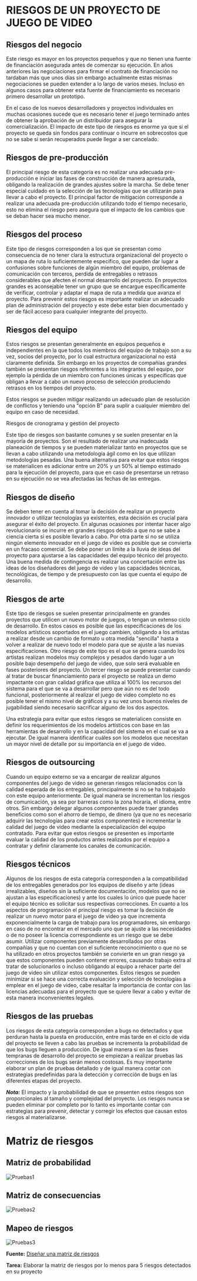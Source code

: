 # RIESGOS DE UN PROYECTO DE JUEGO DE VIDEO 

## Riesgos del negocio
 
Este riesgo es mayor en los proyectos pequeños y que no tienen una fuente de financiación asegurada antes de comenzar su ejecución. En años anteriores las negociaciones para firmar el contrato de financiación no tardaban más que unos días sin embargo actualmente estas mismas negociaciones se pueden extender a lo largo de varios meses. Incluso en algunos casos para obtener esta fuente de financiamiento es necesario primero desarrollar un prototipo. 

En el caso de los nuevos desarrolladores y proyectos individuales en muchas ocasiones sucede que es necesario tener el juego terminado antes de obtener la aprobación de un distribuidor para asegurar la comercialización. El impacto de este tipo de riesgos es enorme ya que si el proyecto se queda sin fondos para continuar o incurre en sobrecostos que no se sabe si serán recuperados puede llegar a ser cancelado. 

## Riesgos de pre-producción

El principal riesgo de esta categoría es no realizar una adecuada pre-producción e iniciar las fases de construcción de manera apresurada, obligando la realización de grandes ajustes sobre la marcha. Se debe tener especial cuidado en la selección de las tecnologías que se utilizarán para llevar a cabo el proyecto. El principal factor de mitigación corresponde a realizar una adecuada pre-producción utilizando todo el tiempo necesario, esto no elimina el riesgo pero asegura que el impacto de los cambios que se deban hacer sea mucho menor. 

## Riesgos del proceso 

Este tipo de riesgos corresponden a los que se presentan como consecuencia de no tener clara la estructura organizacional del proyecto o un mapa de ruta lo suficientemente especifico, que pueden dar lugar a confusiones sobre funciones de algún miembro del equipo, problemas de comunicación con terceros, perdida de entregables o retrasos considerables que afecten el normal desarrollo del proyecto. En proyectos grandes es aconsejable tener un grupo que se encargue específicamente de verificar, controlar y adaptar el mapa de ruta a medida que avanza el proyecto. Para prevenir estos riesgos es importante realizar un adecuado plan de administración del proyecto y este debe estar bien documentado y ser de fácil acceso para cualquier integrante del proyecto.
 
## Riesgos del equipo 

Estos riesgos se presentan generalmente en equipos pequeños e independientes en la que todos los miembros del equipo de trabajo son a su vez, socios del proyecto, por lo cual estructura organizacional no está claramente definida. Sin embargo en los proyectos de compañías grandes también se presentan riesgos referentes a los integrantes del equipo, por ejemplo la pérdida de un miembro con funciones únicas y específicas que obligan a llevar a cabo un nuevo proceso de selección produciendo retrasos en los tiempos del proyecto.

Estos riesgos se pueden mitigar realizando un adecuado plan de resolución de conflictos y teniendo una "opción B" para suplir a cualquier miembro del equipo en caso de necesidad. 

Riesgos de cronograma y gestión del proyecto

Este tipo de riesgos son bastante comunes y se suelen presentar en la mayoría de proyectos. Son el resultado de realizar una inadecuada planeación de tiempos y se pueden materializar tanto en proyectos que se llevan a cabo utilizando una metodología ágil como en los que utilizan metodologías pesadas. Una buena alternativa para evitar que estos riesgos se materialicen es adicionar entre un 20% y un 50% al tiempo estimado para la ejecución del proyecto, para que en caso de presentarse un retraso en su ejecución no se vea afectadas las fechas de las entregas. 

## Riesgos de diseño 

Se deben tener en cuenta al tomar la decisión de realizar un proyecto innovador o utilizar tecnologías ya existentes, esta decisión es crucial para asegurar el éxito del proyecto. En algunas ocasiones por intentar hacer algo revolucionario se incurre en grandes riesgos debido a que no se sabe a ciencia cierta si es posible llevarlo a cabo. Por otra parte si no se utiliza ningún elemento innovador en el juego de video es posible que se convierta en un fracaso comercial. Se debe poner un límite a la lluvia de ideas del proyecto para ajustarse a las capacidades del equipo técnico del proyecto. Una buena medida de contingencia es realizar una concertación entre las ideas de los diseñadores del juego de video y las capacidades técnicas, tecnológicas, de tiempo y de presupuesto con las que cuenta el equipo de desarrollo. 

## Riesgos de arte 

Este tipo de riesgos se suelen presentar principalmente en grandes proyectos que utilicen un nuevo motor de juegos, o tengan un extenso ciclo de desarrollo. En estos casos es posible que las especificaciones de los modelos artísticos soportados en el juego cambien, obligando a los artistas a realizar desde un cambio de formato u otra medida "sencilla" hasta a volver a realizar de nuevo todo el modelo para que se ajuste a las nuevas especificaciones. Otro riesgo de este tipo es el que se genera cuando los artistas realizan modelos muy complejos y pesados dando lugar a un posible bajo desempeño del juego de video, que solo será evaluable en fases posteriores del proyecto. Un tercer riesgo se puede presentar cuando al tratar de buscar financiamiento para el proyecto se realiza un demo impactante con gran calidad gráfica que utiliza al 100% los recursos del sistema para el que se va a desarrollar pero que aún no es del todo funcional, posteriormente al realizar el juego de video completo no es posible tener el mismo nivel de gráficos y a su vez unos buenos niveles de jugabilidad siendo necesario sacrificar alguno de los dos aspectos. 

Una estrategia para evitar que estos riesgos se materialicen consiste en definir los requerimientos de los modelos artísticos con base en las herramientas de desarrollo y en la capacidad del sistema en el cual se va a ejecutar. De igual manera identificar cuáles son los modelos que necesitan un mayor nivel de detalle por su importancia en el juego de video. 

## Riesgos de outsourcing 

Cuando un equipo externo se va a encargar de realizar algunos componentes del juego de video se generan riesgos relacionados con la calidad esperada de los entregables, principalmente si no se ha trabajado con este equipo anteriormente. De igual manera se incrementan los riesgos de comunicación, ya sea por barreras como la zona horaria, el idioma, entre otros. Sin embargo delegar algunos componentes puede traer grandes beneficios como son el ahorro de tiempo, de dinero (ya que no es necesario adquirir las tecnologías para crear estos componentes) e incrementar la calidad del juego de video mediante la especialización del equipo contratado. Para evitar que estos riesgos se presenten es importante evaluar la calidad de los productos antes realizados por el equipo a contratar y definir claramente los canales de comunicación. 

## Riesgos técnicos 

Algunos de los riesgos de esta categoría corresponden a la compatibilidad de los entregables generados por los equipos de diseño y arte (ideas irrealizables, diseños sin la suficiente documentación, modelos que no se ajustan a las especificaciones) y ante los cuales lo único que puede hacer el equipo técnico es solicitar sus respectivas correcciones. En cuanto a los aspectos de programación el principal riesgo es tomar la decisión de realizar un nuevo motor para el juego de video ya que incrementa exponencialmente la carga de trabajo para los programadores, sin embargo en caso de no encontrar en el mercado uno que se ajuste a las necesidades o de no poseer la licencia correspondiente es un riesgo que se debe asumir. Utilizar componentes previamente desarrollados por otras compañías y que no cuentan con el suficiente reconocimiento o que no se ha utilizado en otros proyectos también se convierte en un gran riesgo ya que estos componentes pueden contener errores, causando trabajo extra al tratar de solucionarlos o incluso obligando al equipo a rehacer parte del juego de video sin utilizar estos componentes. Estos riesgos se pueden minimizar si se hace una correcta evaluación y selección de tecnologías a emplear en el juego de video, cabe resaltar la importancia de contar con las licencias adecuadas para el proyecto que se quiere llevar a cabo y evitar de esta manera inconvenientes legales. 

## Riesgos de las pruebas

Los riesgos de esta categoría corresponden a bugs no detectados y que perduran hasta la puesta en producción, entre más tarde en el ciclo de vida del proyecto se lleven a cabo las pruebas se incrementa la probabilidad de que los bugs lleguen a producción. De igual manera si en las fases tempranas de desarrollo del proyecto se empiezan a realizar pruebas las correcciones de los bugs serán menos costosas. Es muy importante elaborar un plan de pruebas detallado y de igual manera contar con estrategias predefinidas para la detección y corrección de bugs en las diferentes etapas del proyecto. 

***Nota:*** El impacto y la probabilidad de que se presenten estos riesgos son proporcionales al tamaño y complejidad del proyecto. Los riesgos nunca se pueden eliminar por completo por lo tanto es importante contar con estrategias para prevenir, detectar y corregir los efectos que causan estos riesgos al materializarse.

# Matriz de riesgos

## Matriz de probabilidad

![Pruebas1]()

## Matriz de consecuencias

![Pruebas2]()

## Mapeo de riesgos

![Pruebas3]()

**Fuente:** [Diseñar una matriz de riesgos](http://blogs.portafolio.co/buenas-practicas-de-auditoria-y-control-interno-en-las-organizaciones/disenar-una-matriz-riesgos/)

**Tarea:** Elaborar la matriz de riesgos por lo menos para 5 riesgos detectados en su proyecto




